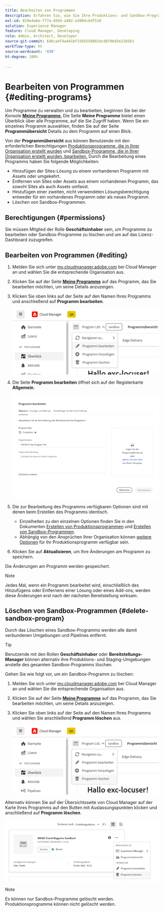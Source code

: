 ```yaml
---
title: Bearbeiten von Programmen
description: Erfahren Sie, wie Sie Ihre Produktions- und Sandbox-Programme bearbeiten, um ihre Optionen nach der Erstellung anzupassen.
exl-id: 819e4a6e-f77a-4594-a402-a300dcbdf510
solution: Experience Manager
feature: Cloud Manager, Developing
role: Admin, Architect, Developer
source-git-commit: 646ca4f4a441bf1565558002dcd6f96d3e228563
workflow-type: ht
source-wordcount: '439'
ht-degree: 100%

---
```



# Bearbeiten von Programmen {#editing-programs}

Um Programme zu verwalten und zu bearbeiten, beginnen Sie bei der Konsole [**Meine Programme**.](/help/implementing/cloud-manager/navigation.md) Die Seite **Meine Programme** bietet einen Überblick über alle Programme, auf die Sie Zugriff haben. Wenn Sie ein einzelnes Programm auswählen, finden Sie auf der Seite **Programmübersicht** Details zu dem Programm auf einen Blick.

Von der **Programmübersicht** aus können Benutzende mit den erforderlichen Berechtigungen [Produktionsprogramme, die in Ihrer Organisation erstellt wurden](creating-production-programs.md) und [Sandbox-Programme, die in Ihrer Organisation erstellt wurden, bearbeiten.](creating-sandbox-programs.md) Durch die Bearbeitung eines Programms haben Sie folgende Möglichkeiten:

* Hinzufügen der Sites-Lösung zu einem vorhandenen Programm mit Assets oder umgekehrt.
* Entfernen von Sites oder Assets aus einem vorhandenen Programm, das sowohl Sites als auch Assets umfasst.
* Hinzufügen einer zweiten, nicht verwendeten Lösungsberechtigung entweder für ein vorhandenes Programm oder als neues Programm.
* Löschen von Sandbox-Programmen.

## Berechtigungen {#permissions}

Sie müssen Mitglied der Rolle **Geschäftsinhaber** sein, um Programme zu bearbeiten oder Sandbox-Programme zu löschen und um auf das Lizenz-Dashboard zuzugreifen.

## Bearbeiten von Programmen {#editing}

1. Melden Sie sich unter [my.cloudmanager.adobe.com](https://my.cloudmanager.adobe.com/) bei Cloud Manager an und wählen Sie die entsprechende Organisation aus.

1. Klicken Sie auf der Seite **[Meine Programme](#my-programs)** auf das Programm, das Sie bearbeiten möchten, um seine Details anzuzeigen.

1. Klicken Sie oben links auf der Seite auf den Namen Ihres Programms und anschließend auf **Programm bearbeiten**.

   ![Option „Programm bearbeiten“](assets/edit-program-overview.png)

1. Die Seite **Programm bearbeiten** öffnet sich auf der Registerkarte **Allgemein**.

   ![Registerkarte „Allgemein“](assets/edit-program-prod1.png)

1. Die zur Bearbeitung des Programms verfügbaren Optionen sind mit denen beim Erstellen des Programms identisch.
   * Einzelheiten zu den einzelnen Optionen finden Sie in den Dokumenten [Erstellen von Produktionsprogrammen](/help/implementing/cloud-manager/getting-access-to-aem-in-cloud/creating-production-programs.md) und [Erstellen von Sandbox-Programmen](/help/implementing/cloud-manager/getting-access-to-aem-in-cloud/creating-sandbox-programs.md).
   * Abhängig von den Ansprüchen Ihrer Organisation können [weitere Optionen](/help/implementing/cloud-manager/getting-access-to-aem-in-cloud/creating-production-programs.md#options) für Ihr Produktionsprogramm verfügbar sein.

1. Klicken Sie auf **Aktualisieren**, um Ihre Änderungen am Programm zu speichern.

Die Änderungen am Programm werden gespeichert.

>[!NOTE]
>
>Jedes Mal, wenn ein Programm bearbeitet wird, einschließlich des Hinzufügens oder Entfernens einer Lösung oder eines Add-ons, werden diese Änderungen erst nach der nächsten Bereitstellung wirksam.

## Löschen von Sandbox-Programmen {#delete-sandbox-program}

Durch das Löschen eines Sandbox-Programms werden alle damit verbundenen Umgebungen und Pipelines entfernt.

>[!TIP]
>
>Benutzende mit den Rollen **Geschäftsinhaber** oder **Bereitstellungs-Manager** können alternativ ihre Produktions- und Staging-Umgebungen anstelle des gesamten Sandbox-Programms löschen.

Gehen Sie wie folgt vor, um ein Sandbox-Programm zu löschen:

1. Melden Sie sich unter [my.cloudmanager.adobe.com](https://my.cloudmanager.adobe.com/) bei Cloud Manager an und wählen Sie die entsprechende Organisation aus.

1. Klicken Sie auf der Seite **[Meine Programme](#my-programs)** auf das Programm, das Sie bearbeiten möchten, um seine Details anzuzeigen.

1. Klicken Sie oben links auf der Seite auf den Namen Ihres Programms und wählen Sie anschließend **Programm löschen** aus.

   ![Option „Programm löschen“](assets/delete-sandbox1.png)

Alternativ können Sie auf der Übersichtsseite von Cloud Manager auf der Karte Ihres Programms auf den Butten mit Auslassungspunkten klicken und anschließend auf **Programm löschen**.

![Sandbox aus Programmkarte löschen](assets/delete-sandbox2.png)

>[!NOTE]
>
>Es können nur Sandbox-Programme gelöscht werden. Produktionsprogramme können nicht gelöscht werden.
